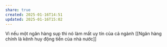 ```yaml
---
share: true
created: 2025-01-16T14:51
updated: 2025-01-16T15:02
---
```

Vì nếu một ngân hàng sụp thì nó làm mất uy tín của cả ngành
[[Ngân hàng chính là kênh huy động tiền của nhà nước]]
